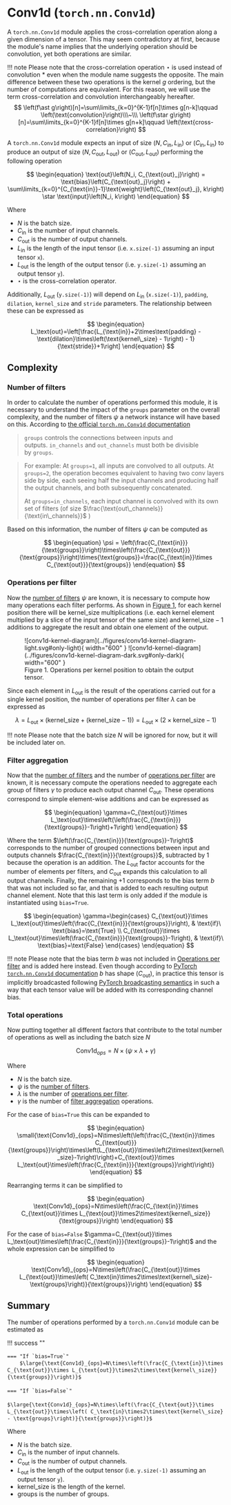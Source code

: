 # Conv1d (`torch.nn.Conv1d`)

A `torch.nn.Conv1d` module applies the cross-correlation operation along a given dimension of a tensor. This may seem contradictory at first, because the module's name implies that the underlying operation should be convolution, yet both operations are similar.

!!! note
    Please note that the cross-correlation operation $\star$ is used instead of convolution $\ast$ even when the module name suggests the opposite. The main difference between these two operations is the kernel $g$ ordering, but the number of computations are equivalent. For this reason, we will use the term cross-correlation and convolution interchangeably hereafter.
    $$
        \left(f\ast g\right)[n]=\sum\limits_{k=0}^{K-1}f[n]\times g[n-k]\qquad \left(\text{convolution}\right)\\\~\\\
        \left(f\star g\right)[n]=\sum\limits_{k=0}^{K-1}f[n]\times g[n+k]\qquad \left(\text{cross-correlation}\right)
    $$

A `torch.nn.Conv1d` module expects an input of size $\left(N,C_{\text{in}}, L_{\text{in}}\right)$ or $\left(C_{\text{in}}, L_{\text{in}}\right)$ to produce an output of size $\left(N,C_{\text{out}}, L_{\text{out}}\right)$ or $\left(C_{\text{out}}, L_{\text{out}}\right)$ performing the following operation

$$
\begin{equation}
\text{out}\left(N_i, C_{\text{out}_j}\right) = \text{bias}\left(C_{\text{out}_j}\right) + \sum\limits_{k=0}^{C_{\text{in}}-1}\text{weight}\left(C_{\text{out}_j}, k\right) \star \text{input}\left(N_i, k\right)
\end{equation}
$$

Where

* $N$ is the batch size.
* $C_{\text{in}}$ is the number of input channels.
* $C_{\text{out}}$ is the number of output channels.
* $L_{\text{in}}$ is the length of the input tensor (i.e. `x.size(-1)` assuming an input tensor `x`).
* $L_{\text{out}}$ is the length of the output tensor (i.e. `y.size(-1)` assuming an output tensor `y`).
* $\star$ is the cross-correlation operator.

Additionally, $L_{\text{out}}$ (`y.size(-1)`) will depend on $L_{\text{in}}$ (`x.size(-1)`), `padding`, `dilation`, `kernel_size` and `stride` parameters. The relationship between these can be expressed as

$$
\begin{equation}
L_\text{out}=\left[\frac{L_{\text{in}}+2\times\text{padding} - \text{dilation}\times\left(\text{kernel\_size} - 1\right) - 1}{\text{stride}}+1\right]
\end{equation}
$$


## Complexity

### Number of filters

In order to calculate the number of operations performed this module, it is necessary to understand the impact of the `groups` parameter on the overall complexity, and the number of filters $\psi$ a network instance will have based on this. According to <a href="https://pytorch.org/docs/stable/generated/torch.nn.Conv1d.html" target="_blank">the official `torch.nn.Conv1d` documentation</a>

> `groups` controls the connections between inputs and outputs. `in_channels` and `out_channels` must both be divisible by `groups`.

> For example:
> At `groups=1`, all inputs are convolved to all outputs.
> At `groups=2`, the operation becomes equivalent to having two conv layers side by side, each seeing half the input channels and producing half the output channels, and both subsequently concatenated.
> 
> 
> At `groups=in_channels`, each input channel is convolved with its own set of filters
> (of size $\frac{\text{out\_channels}}{\text{in\_channels}}$ )
>

Based on this information, the number of filters $\psi$ can be computed as

$$
\begin{equation}
\psi = \left(\frac{C_{\text{in}}}{\text{groups}}\right)\times\left(\frac{C_{\text{out}}}{\text{groups}}\right)\times{\text{groups}}=\frac{C_{\text{in}}\times C_{\text{out}}}{\text{groups}}
\end{equation}
$$


### Operations per filter

Now the [number of filters](#number-of-filters) $\psi$ are known, it is necessary to compute how many operations each filter performs. As shown in [Figure 1](#conv1d-kernel-diagram), for each kernel position there will be $\text{kernel\_size}$ multiplications (i.e. each kernel element multiplied by a slice of the input tensor of the same size) and $\text{kernel\_size}-1$ additions to aggregate the result and obtain one element of the output.

<figure markdown="span" id="conv1d-kernel-diagram">
  ![conv1d-kernel-diagram](../figures/conv1d-kernel-diagram-light.svg#only-light){ width="600" }
  ![conv1d-kernel-diagram](../figures/conv1d-kernel-diagram-dark.svg#only-dark){ width="600" }
  <figcaption>Figure 1. Operations per kernel position to obtain the output tensor.</figcaption>
</figure>

Since each element in $L_\text{out}$ is the result of the operations carried out for a single kernel position, the number of operations per filter $\lambda$ can be expressed as

$$
\begin{equation}
    \lambda=L_{\text{out}}\times\left(\text{kernel\_size}+\left(\text{kernel\_size}-1\right)\right)=L_{\text{out}}\times\left(2\times\text{kernel\_size}-1\right)
\end{equation}
$$

!!! note
    Please note that the batch size $N$ will be ignored for now, but it will be included later on.


### Filter aggregation

Now that the [number of filters](#number-of-filters) and the number of [operations per filter](#operations-per-filter) are known, it is necessary compute the operations needed to aggregate each group of filters $\gamma$ to produce each output channel $C_\text{out}$. These operations correspond to simple element-wise additions and can be expressed as

$$
\begin{equation}
\gamma=C_{\text{out}}\times L_\text{out}\times\left(\left(\frac{C_{\text{in}}}{\text{groups}}-1\right)+1\right)
\end{equation}
$$

Where the term $\left(\frac{C_{\text{in}}}{\text{groups}}-1\right)$ corresponds to the number of grouped connections between input and outputs channels $\frac{C_{\text{in}}}{\text{groups}}$, subtracted by $1$ because the operation is an addition. The $L_\text{out}$ factor accounts for the number of elements per filters, and $C_{\text{out}}$ expands this calculation to all output channels. Finally, the remaining $+1$ corresponds to the bias term $b$ that was not included so far, and that is added to each resulting output channel element. Note that this last term is only added if the module is instantiated using `bias=True`.

$$
\begin{equation}
\gamma=\begin{cases}
    C_{\text{out}}\times L_\text{out}\times\left(\frac{C_{\text{in}}}{\text{groups}}\right), & \text{if}\ \text{bias}=\text{True} \\
    C_{\text{out}}\times L_\text{out}\times\left(\frac{C_{\text{in}}}{\text{groups}}-1\right), & \text{if}\ \text{bias}=\text{False}
\end{cases}
\end{equation}
$$

!!! note
    Please note that the bias term $b$ was not included in  [Operations per filter](#operations-per-filter) and is added here instead. Even though according to <a href="https://pytorch.org/docs/stable/generated/torch.nn.Conv1d.html" target="_blank">PyTorch ``torch.nn.Conv1d`` documentation</a> $b$ has shape $\left(C_\text{out}\right)$, in practice this tensor is implicitly broadcasted following <a href="https://pytorch.org/docs/stable/notes/broadcasting.html" target="_blank">PyTorch broadcasting semantics</a> in such a way that each tensor value will be added with its corresponding channel bias.


### Total operations 

Now putting together all different factors that contribute to the total number of operations as well as including the batch size $N$

$$
\begin{equation}
    \text{Conv1d}_{ops}=N\times\left(\psi\times\lambda+\gamma\right)
\end{equation}
$$

Where

* $N$ is the batch size.
* $\psi$ is the [number of filters](#number-of-filters).
* $\lambda$ is the number of [operations per filter](#operations-per-filter).
* $\gamma$ is the number of [filter aggregation](#filter-aggregation) operations.

For the case of `bias=True` this can be expanded to

$$
\begin{equation}
    \small{\text{Conv1d}_{ops}=N\times\left(\left(\frac{C_{\text{in}}\times C_{\text{out}}}{\text{groups}}\right)\times\left(L_{\text{out}}\times\left(2\times\text{kernel\_size}-1\right)\right)+C_{\text{out}}\times L_\text{out}\times\left(\frac{C_{\text{in}}}{\text{groups}}\right)\right)}
\end{equation}
$$

Rearranging terms it can be simplified to

$$
\begin{equation}
\text{Conv1d}_{ops}=N\times\left(\frac{C_{\text{in}}\times C_{\text{out}}\times L_{\text{out}}\times2\times\text{kernel\_size}}{\text{groups}}\right)
\end{equation}
$$


For the case of `bias=False` $\gamma=C_{\text{out}}\times L_\text{out}\times\left(\frac{C_{\text{in}}}{\text{groups}}-1\right)$  and the whole expression can be simplified to

$$
\begin{equation}
\text{Conv1d}_{ops}=N\times\left(\frac{C_{\text{out}}\times L_{\text{out}}\times\left( C_\text{in}\times2\times\text{kernel\_size}-\text{groups}\right)}{\text{groups}}\right)
\end{equation}
$$


## Summary

The number of operations performed by a `torch.nn.Conv1d` module can be estimated as

!!! success ""

    === "If `bias=True`"
        $\large{\text{Conv1d}_{ops}=N\times\left(\frac{C_{\text{in}}\times C_{\text{out}}\times L_{\text{out}}\times2\times\text{kernel\_size}}{\text{groups}}\right)}$

    === "If `bias=False`"
        $\large{\text{Conv1d}_{ops}=N\times\left(\frac{C_{\text{out}}\times L_{\text{out}}\times\left( C_\text{in}\times2\times\text{kernel\_size} - \text{groups}\right)}{\text{groups}}\right)}$

Where


* $N$ is the batch size.
* $C_{\text{in}}$ is the number of input channels.
* $C_{\text{out}}$ is the number of output channels.
* $L_{\text{out}}$ is the length of the output tensor (i.e. `y.size(-1)` assuming an output tensor `y`).
* $\text{kernel\_size}$ is the length of the kernel.
* $\text{groups}$ is the number of groups.